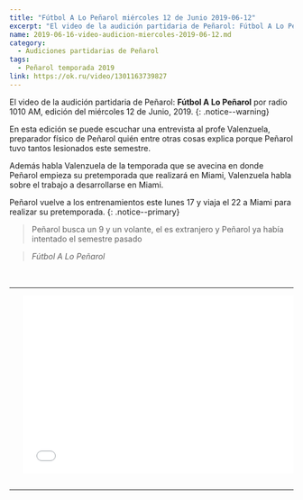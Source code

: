 ```yaml
---
title: "Fútbol A Lo Peñarol miércoles 12 de Junio 2019-06-12"
excerpt: "El video de la audición partidaria de Peñarol: Fútbol A Lo Peñarol por radio 1010 AM, edición del miércoles 12 de junio, 2019."
name: 2019-06-16-video-audicion-miercoles-2019-06-12.md
category:
  - Audiciones partidarias de Peñarol
tags:
  - Peñarol temporada 2019
link: https://ok.ru/video/1301163739827
---
```


El video de la audición partidaria de Peñarol: **Fútbol A Lo Peñarol** por radio 1010 AM, edición del miércoles 12 de Junio, 2019.
{: .notice--warning}

En esta edición se puede escuchar una entrevista al profe Valenzuela, preparador físico de Peñarol quién entre otras cosas explica porque Peñarol tuvo tantos lesionados este semestre.

Además habla Valenzuela de la temporada que se avecina en donde Peñarol empieza su pretemporada que realizará en Miami, Valenzuela habla sobre el trabajo a desarrollarse en Miami.

Peñarol vuelve a los entrenamientos este lunes 17 y viaja el 22 a Miami para realizar su pretemporada.
{: .notice--primary}

 > Peñarol busca un 9 y un volante, el es extranjero y Peñarol ya había intentado el semestre pasado

 > <cite>Fútbol A Lo Peñarol</cite>

<br>
<div id="media">
	<center>
		<table>
			<tbody>
  				<tr>
					<td height="13" width="21" background="{{ site.url }}/{{ site.baseurl }}/assets/images/12421152032.png"></td>
					<td height="13" background="{{ site.url }}/{{ site.baseurl }}/assets/images/55452124552.png"></td>
					<td height="13" width="21" background="{{ site.url }}/{{ site.baseurl }}/assets/images/45454787.png"></td>
  				</tr>
				<tr>
					<td width="21" background="{{ site.url }}/{{ site.baseurl }}/assets/images/21210212120.png"></td>
					<td>
						<iframe width="560" height="315" src="//ok.ru/videoembed/1301163739827" frameborder="0" allow="autoplay" allowfullscreen></iframe>
					</td>
    					<td width="21" background="{{ site.url }}/{{ site.baseurl }}/assets/images/203233451.png"></td>
  				</tr>
				<tr>
    					<td height="17" width="21" background="{{ site.url }}/{{ site.baseurl }}/assets/images/23121542.png"></td>
    					<td height="17" background="{{ site.url }}/{{ site.baseurl }}/assets/images/12345456.png"></td>
    					<td height="25" width="21" background="{{ site.url }}/{{ site.baseurl }}/assets/images/2656564.png"></td>
  				</tr>
			</tbody>
		</table>
	</center>
</div>
